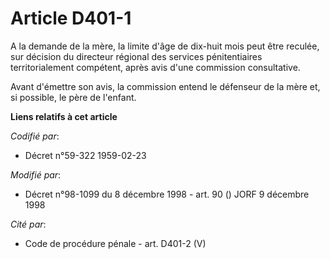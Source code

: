 # Article D401-1

A la demande de la mère, la limite d'âge de dix-huit mois peut être reculée, sur décision du directeur régional des services
pénitentiaires territorialement compétent, après avis d'une commission consultative.

Avant d'émettre son avis, la commission entend le défenseur de la mère et, si possible, le père de l'enfant.

**Liens relatifs à cet article**

_Codifié par_:

  - Décret n°59-322 1959-02-23

_Modifié par_:

  - Décret n°98-1099 du 8 décembre 1998 - art. 90 () JORF 9 décembre 1998

_Cité par_:

  - Code de procédure pénale - art. D401-2 (V)
